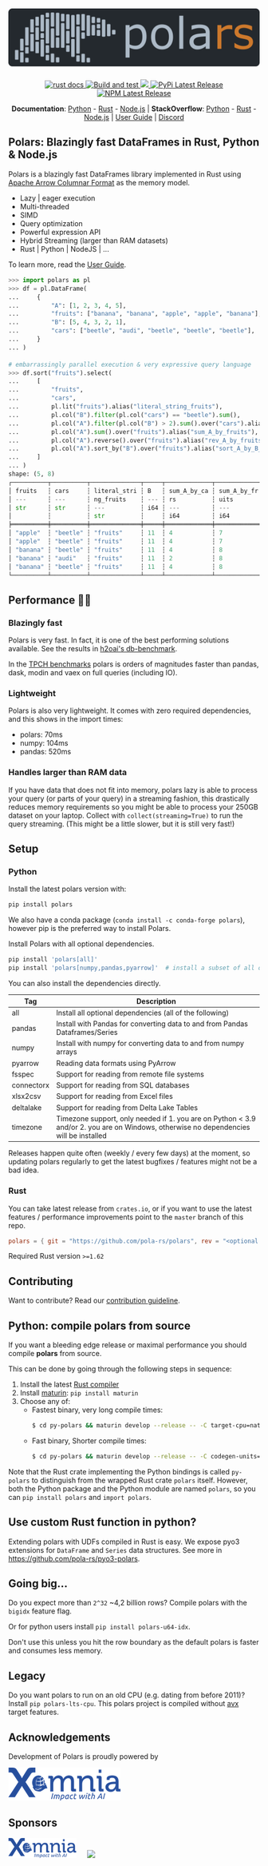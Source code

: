 <h1 align="center">
  <img src="https://raw.githubusercontent.com/pola-rs/polars-static/master/logos/polars_github_logo_rect_dark_name.svg">
  <br>
</h1>

<div align="center">
  <a href="https://docs.rs/polars/latest/polars/">
    <img src="https://docs.rs/polars/badge.svg" alt="rust docs"/>
  </a>
  <a href="https://github.com/pola-rs/polars/actions">
    <img src="https://github.com/pola-rs/polars/workflows/Build%20and%20test/badge.svg" alt="Build and test"/>
  </a>
  <a href="https://crates.io/crates/polars">
    <img src="https://img.shields.io/crates/v/polars.svg"/>
  </a>
  <a href="https://pypi.org/project/polars/">
    <img src="https://img.shields.io/pypi/v/polars.svg" alt="PyPi Latest Release"/>
  </a>
  <a href="https://www.npmjs.com/package/nodejs-polars">
    <img src="https://img.shields.io/npm/v/nodejs-polars.svg" alt="NPM Latest Release"/>
  </a>
</div>

<p align="center">
  <b>Documentation</b>:
  <a href="https://pola-rs.github.io/polars/py-polars/html/reference/index.html">Python</a>
  -
  <a href="https://pola-rs.github.io/polars/polars/index.html">Rust</a>
  -
  <a href="https://pola-rs.github.io/nodejs-polars/index.html">Node.js</a>
  |
  <b>StackOverflow</b>:
  <a href="https://stackoverflow.com/questions/tagged/python-polars">Python</a>
  -
  <a href="https://stackoverflow.com/questions/tagged/rust-polars">Rust</a>
  -
  <a href="https://stackoverflow.com/questions/tagged/nodejs-polars">Node.js</a>
  |
  <a href="https://pola-rs.github.io/polars-book/">User Guide</a>
  |
  <a href="https://discord.gg/4UfP5cfBE7">Discord</a>
</p>

## Polars: Blazingly fast DataFrames in Rust, Python & Node.js

Polars is a blazingly fast DataFrames library implemented in Rust using
[Apache Arrow Columnar Format](https://arrow.apache.org/docs/format/Columnar.html) as the memory model.

- Lazy | eager execution
- Multi-threaded
- SIMD
- Query optimization
- Powerful expression API
- Hybrid Streaming (larger than RAM datasets)
- Rust | Python | NodeJS | ...

To learn more, read the [User Guide](https://pola-rs.github.io/polars-book/).

```python
>>> import polars as pl
>>> df = pl.DataFrame(
...     {
...         "A": [1, 2, 3, 4, 5],
...         "fruits": ["banana", "banana", "apple", "apple", "banana"],
...         "B": [5, 4, 3, 2, 1],
...         "cars": ["beetle", "audi", "beetle", "beetle", "beetle"],
...     }
... )

# embarrassingly parallel execution & very expressive query language
>>> df.sort("fruits").select(
...     [
...         "fruits",
...         "cars",
...         pl.lit("fruits").alias("literal_string_fruits"),
...         pl.col("B").filter(pl.col("cars") == "beetle").sum(),
...         pl.col("A").filter(pl.col("B") > 2).sum().over("cars").alias("sum_A_by_cars"),
...         pl.col("A").sum().over("fruits").alias("sum_A_by_fruits"),
...         pl.col("A").reverse().over("fruits").alias("rev_A_by_fruits"),
...         pl.col("A").sort_by("B").over("fruits").alias("sort_A_by_B_by_fruits"),
...     ]
... )
shape: (5, 8)
┌──────────┬──────────┬──────────────┬─────┬─────────────┬─────────────┬─────────────┬─────────────┐
│ fruits   ┆ cars     ┆ literal_stri ┆ B   ┆ sum_A_by_ca ┆ sum_A_by_fr ┆ rev_A_by_fr ┆ sort_A_by_B │
│ ---      ┆ ---      ┆ ng_fruits    ┆ --- ┆ rs          ┆ uits        ┆ uits        ┆ _by_fruits  │
│ str      ┆ str      ┆ ---          ┆ i64 ┆ ---         ┆ ---         ┆ ---         ┆ ---         │
│          ┆          ┆ str          ┆     ┆ i64         ┆ i64         ┆ i64         ┆ i64         │
╞══════════╪══════════╪══════════════╪═════╪═════════════╪═════════════╪═════════════╪═════════════╡
│ "apple"  ┆ "beetle" ┆ "fruits"     ┆ 11  ┆ 4           ┆ 7           ┆ 4           ┆ 4           │
│ "apple"  ┆ "beetle" ┆ "fruits"     ┆ 11  ┆ 4           ┆ 7           ┆ 3           ┆ 3           │
│ "banana" ┆ "beetle" ┆ "fruits"     ┆ 11  ┆ 4           ┆ 8           ┆ 5           ┆ 5           │
│ "banana" ┆ "audi"   ┆ "fruits"     ┆ 11  ┆ 2           ┆ 8           ┆ 2           ┆ 2           │
│ "banana" ┆ "beetle" ┆ "fruits"     ┆ 11  ┆ 4           ┆ 8           ┆ 1           ┆ 1           │
└──────────┴──────────┴──────────────┴─────┴─────────────┴─────────────┴─────────────┴─────────────┘
```

## Performance 🚀🚀

### Blazingly fast

Polars is very fast. In fact, it is one of the best performing solutions available.
See the results in [h2oai's db-benchmark](https://h2oai.github.io/db-benchmark/).

In the [TPCH benchmarks](https://www.pola.rs/benchmarks.html) polars is orders of magnitudes faster than pandas, dask, modin and vaex
on full queries (including IO).

### Lightweight

Polars is also very lightweight. It comes with zero required dependencies, and this shows in the import times:

- polars: 70ms
- numpy: 104ms
- pandas: 520ms

### Handles larger than RAM data

If you have data that does not fit into memory, polars lazy is able to process your query (or parts of your query) in a
streaming fashion, this drastically reduces memory requirements so you might be able to process your 250GB dataset on your
laptop. Collect with `collect(streaming=True)` to run the query streaming. (This might be a little slower, but
it is still very fast!)

## Setup

### Python

Install the latest polars version with:

```sh
pip install polars
```

We also have a conda package (`conda install -c conda-forge polars`), however pip is the preferred way to install Polars.

Install Polars with all optional dependencies.

```sh
pip install 'polars[all]'
pip install 'polars[numpy,pandas,pyarrow]'  # install a subset of all optional dependencies
```

You can also install the dependencies directly.

| Tag        | Description                                                                                                                           |
| ---------- | ------------------------------------------------------------------------------------------------------------------------------------- |
| all        | Install all optional dependencies (all of the following)                                                                              |
| pandas     | Install with Pandas for converting data to and from Pandas Dataframes/Series                                                          |
| numpy      | Install with numpy for converting data to and from numpy arrays                                                                       |
| pyarrow    | Reading data formats using PyArrow                                                                                                    |
| fsspec     | Support for reading from remote file systems                                                                                          |
| connectorx | Support for reading from SQL databases                                                                                                |
| xlsx2csv   | Support for reading from Excel files                                                                                                  |
| deltalake  | Support for reading from Delta Lake Tables                                                                                            |
| timezone   | Timezone support, only needed if 1. you are on Python < 3.9 and/or 2. you are on Windows, otherwise no dependencies will be installed |

Releases happen quite often (weekly / every few days) at the moment, so updating polars regularly to get the latest bugfixes / features might not be a bad idea.

### Rust

You can take latest release from `crates.io`, or if you want to use the latest features / performance improvements
point to the `master` branch of this repo.

```toml
polars = { git = "https://github.com/pola-rs/polars", rev = "<optional git tag>" }
```

Required Rust version `>=1.62`

## Contributing

Want to contribute? Read our [contribution guideline](./CONTRIBUTING.md).

## Python: compile polars from source

If you want a bleeding edge release or maximal performance you should compile **polars** from source.

This can be done by going through the following steps in sequence:

1. Install the latest [Rust compiler](https://www.rust-lang.org/tools/install)
2. Install [maturin](https://maturin.rs/): `pip install maturin`
3. Choose any of:
   - Fastest binary, very long compile times:
     ```sh
     $ cd py-polars && maturin develop --release -- -C target-cpu=native
     ```
   - Fast binary, Shorter compile times:
     ```sh
     $ cd py-polars && maturin develop --release -- -C codegen-units=16 -C lto=thin -C target-cpu=native
     ```

Note that the Rust crate implementing the Python bindings is called `py-polars` to distinguish from the wrapped
Rust crate `polars` itself. However, both the Python package and the Python module are named `polars`, so you
can `pip install polars` and `import polars`.

## Use custom Rust function in python?

Extending polars with UDFs compiled in Rust is easy. We expose pyo3 extensions for `DataFrame` and `Series`
data structures. See more in https://github.com/pola-rs/pyo3-polars.

## Going big...

Do you expect more than `2^32` ~4,2 billion rows? Compile polars with the `bigidx` feature flag.

Or for python users install `pip install polars-u64-idx`.

Don't use this unless you hit the row boundary as the default polars is faster and consumes less memory.

## Legacy

Do you want polars to run on an old CPU (e.g. dating from before 2011)? Install `pip polars-lts-cpu`. This polars project is
compiled without [avx](https://en.wikipedia.org/wiki/Advanced_Vector_Extensions) target features.

## Acknowledgements

Development of Polars is proudly powered by

[![Xomnia](https://raw.githubusercontent.com/pola-rs/polars-static/master/sponsors/xomnia.png)](https://www.xomnia.com/)

## Sponsors

[<img src="https://raw.githubusercontent.com/pola-rs/polars-static/master/sponsors/xomnia.png" height="40" />](https://www.xomnia.com/) &emsp; [<img src="https://www.jetbrains.com/company/brand/img/jetbrains_logo.png" height="50" />](https://www.jetbrains.com)

